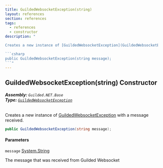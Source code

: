 ```yaml
---
title: GuildedWebsocketException(string)
layout: references
section: references
tags:
  - references
  - constructor
description: "

Creates a new instance of [GuildedWebsocketException](GuildedWebsocketException 'Guilded.NET.Base.GuildedWebsocketException') with a message received.

```csharp
public GuildedWebsocketException(string message);
```"
---
```


## GuildedWebsocketException(string) Constructor
###### **Assembly:** `Guilded.NET.Base`<br/>**Type:** [`GuildedWebsocketException`](GuildedWebsocketException 'Guilded.NET.Base.GuildedWebsocketException')

Creates a new instance of [GuildedWebsocketException](GuildedWebsocketException 'Guilded.NET.Base.GuildedWebsocketException') with a message received.

```csharp
public GuildedWebsocketException(string message);
```
#### Parameters

<a name='Guilded.NET.Base.GuildedWebsocketException.GuildedWebsocketException(string).message'></a>

`message` [System.String](https://docs.microsoft.com/en-us/dotnet/api/System.String 'System.String')

The message that was received from Guilded Websocket